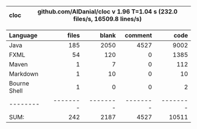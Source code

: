 | cloc | github.com/AlDanial/cloc v 1.96  T=1.04 s (232.0 files/s, 16509.8 lines/s) |
|------|----------------------------------------------------------------------------|

| Language     |    files |    blank |  comment |     code |
|:-------------|---------:|---------:|---------:|---------:|
| Java         |      185 |     2050 |     4527 |     9002 |
| FXML         |       54 |      120 |        0 |     1385 |
| Maven        |        1 |        7 |        0 |      112 |
| Markdown     |        1 |       10 |        0 |       10 |
| Bourne Shell |        1 |        0 |        0 |        2 |
| --------     | -------- | -------- | -------- | -------- |
| SUM:         |      242 |     2187 |     4527 |    10511 |
